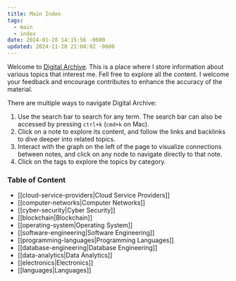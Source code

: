 ```yaml
---
title: Main Index
tags:
  - main
  - index
date: 2024-01-28 14:15:56 -0600
updated: 2024-11-20 21:04:02 -0600
---
```


Welcome to [Digital Archive](https://notes.davidvarghese.net). This is a place where I store information about various topics that interest me. Fell free to explore all the content. I welcome your feedback and encourage contributes to enhance the accuracy of the material.

There are multiple ways to navigate Digital Archive:
1. Use the search bar to search for any term. The search bar can also be accessed by pressing `ctrl+k` (`cmd+k` on Mac).
2. Click on a note to explore its content, and follow the links and backlinks to dive deeper into related topics.
3. Interact with the graph on the left of the page to visualize connections between notes, and click on any node to navigate directly to that note.
4. Click on the tags to explore the topics by category.


### Table of Content

* [[cloud-service-providers|Cloud Service Providers]]
* [[computer-networks|Computer Networks]]
* [[cyber-security|Cyber Security]]
* [[blockchain|Blockchain]]
* [[operating-system|Operating System]]
* [[software-engineering|Software Engineering]]
* [[programming-languages|Programming Languages]]
* [[database-engineering|Database Engineering]]
* [[data-analytics|Data Analytics]]
* [[electronics|Electronics]]
* [[languages|Languages]]
